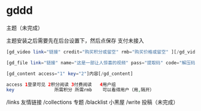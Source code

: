 # gddd
主题（未完成）

主题安装之后需要先在后台设置下，然后点保存
支付未接入


```php
[gd_video link="链接" credit="购买积分或留空" rmb="购买价格或留空" ][/gd_video]

[gd_file link="链接" name="这是一部让人惊喜的视频" pass="提取码" code="解压码"]

[gd_content access="1" key="2"]内容[/gd_content]

access 1登录可见 2积分阅读 3付费阅读   4用户组
key               所需积分 所需rmb    可以看得用户（用,隔开）

```
/links 友情链接
/collections 专题
/blacklist 小黑屋
/write     投稿（未完成）


